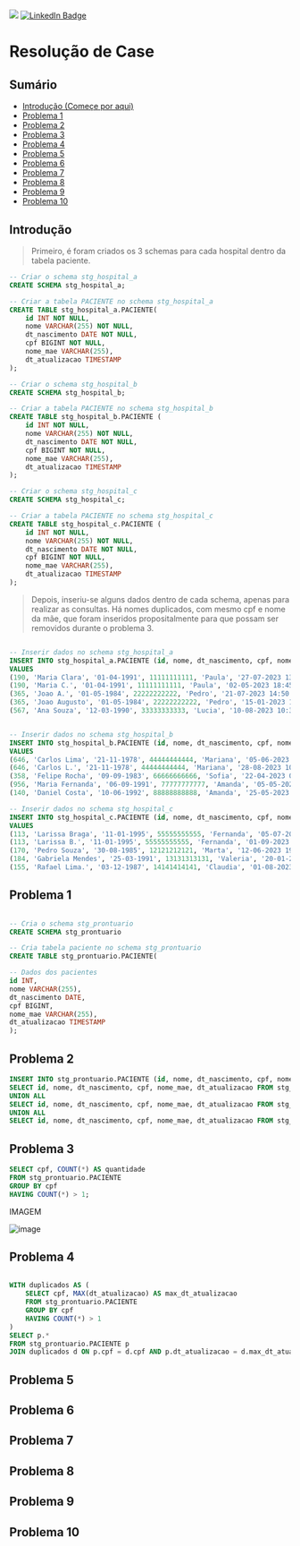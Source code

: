 # 
![](https://img.shields.io/badge/feito%20com%20%E2%9D%A4%20por-Monique-Cardoso)
[![LinkedIn Badge](https://img.shields.io/badge/LinkedIn-Profile-informational?style=flat&logo=linkedin&logoColor=white&color=0D76A8)](https://www.linkedin.com/in/monique-cardoso21)


<h1>Resolução de Case</h1>

## Sumário

- [Introdução (Começe por aqui)](#introdução-começe-por-aqui)
- [Problema 1](#problema-1)
- [Problema 2](#problema-2)
- [Problema 3](#problema-3)
- [Problema 4](#problema-4)
- [Problema 5](#problema-5)
- [Problema 6](#problema-6)
- [Problema 7](#problema-7)
- [Problema 8](#problema-8)
- [Problema 9](#problema-9)
- [Problema 10](#problema-10)

## Introdução

> Primeiro, é foram criados os 3 schemas para cada hospital dentro da tabela paciente.

```sql
-- Criar o schema stg_hospital_a
CREATE SCHEMA stg_hospital_a;

-- Criar a tabela PACIENTE no schema stg_hospital_a
CREATE TABLE stg_hospital_a.PACIENTE(
    id INT NOT NULL,
    nome VARCHAR(255) NOT NULL,
    dt_nascimento DATE NOT NULL,
    cpf BIGINT NOT NULL,
    nome_mae VARCHAR(255),
    dt_atualizacao TIMESTAMP
);

-- Criar o schema stg_hospital_b
CREATE SCHEMA stg_hospital_b;

-- Criar a tabela PACIENTE no schema stg_hospital_b
CREATE TABLE stg_hospital_b.PACIENTE (
    id INT NOT NULL,
    nome VARCHAR(255) NOT NULL,
    dt_nascimento DATE NOT NULL,
    cpf BIGINT NOT NULL,
    nome_mae VARCHAR(255),
    dt_atualizacao TIMESTAMP
);

-- Criar o schema stg_hospital_c
CREATE SCHEMA stg_hospital_c;

-- Criar a tabela PACIENTE no schema stg_hospital_c
CREATE TABLE stg_hospital_c.PACIENTE (
    id INT NOT NULL,
    nome VARCHAR(255) NOT NULL,
    dt_nascimento DATE NOT NULL,
    cpf BIGINT NOT NULL,
    nome_mae VARCHAR(255),
    dt_atualizacao TIMESTAMP
);

```

> Depois, inseriu-se alguns dados dentro de cada schema, apenas para realizar as consultas. Há nomes duplicados, com mesmo cpf e nome da mãe, que foram inseridos propositalmente para que possam ser removidos durante o problema 3.


```sql

-- Inserir dados no schema stg_hospital_a
INSERT INTO stg_hospital_a.PACIENTE (id, nome, dt_nascimento, cpf, nome_mae, dt_atualizacao)
VALUES
(190, 'Maria Clara', '01-04-1991', 11111111111, 'Paula', '27-07-2023 13:40:21'),
(190, 'Maria C.', '01-04-1991', 11111111111, 'Paula', '02-05-2023 18:45:27'),
(365, 'Joao A.', '01-05-1984', 22222222222, 'Pedro', '21-07-2023 14:50:31'),
(365, 'Joao Augusto', '01-05-1984', 22222222222, 'Pedro', '15-01-2023 16:45:22'),
(567, 'Ana Souza', '12-03-1990', 33333333333, 'Lucia', '10-08-2023 10:30:00');


-- Inserir dados no schema stg_hospital_b
INSERT INTO stg_hospital_b.PACIENTE (id, nome, dt_nascimento, cpf, nome_mae, dt_atualizacao)
VALUES
(646, 'Carlos Lima', '21-11-1978', 44444444444, 'Mariana', '05-06-2023 11:20:15'),
(646, 'Carlos L.', '21-11-1978', 44444444444, 'Mariana', '28-08-2023 10:00:00'),  
(358, 'Felipe Rocha', '09-09-1983', 66666666666, 'Sofia', '22-04-2023 09:45:35'),
(956, 'Maria Fernanda', '06-09-1991', 77777777777, 'Amanda', '05-05-2023 12:00:00'), 
(140, 'Daniel Costa', '10-06-1992', 88888888888, 'Amanda', '25-05-2023 13:00:00');

-- Inserir dados no schema stg_hospital_c
INSERT INTO stg_hospital_c.PACIENTE (id, nome, dt_nascimento, cpf, nome_mae, dt_atualizacao)
VALUES
(113, 'Larissa Braga', '11-01-1995', 55555555555, 'Fernanda', '05-07-2023 12:45:00'),
(113, 'Larissa B.', '11-01-1995', 55555555555, 'Fernanda', '01-09-2023 08:00:00'), 
(170, 'Pedro Souza', '30-08-1985', 12121212121, 'Marta', '12-06-2023 19:10:00'),
(184, 'Gabriela Mendes', '25-03-1991', 13131313131, 'Valeria', '20-01-2023 10:10:00'),
(155, 'Rafael Lima.', '03-12-1987', 14141414141, 'Claudia', '01-08-2023 15:40:45');

```


## Problema 1

```sql

-- Cria o schema stg_prontuario
CREATE SCHEMA stg_prontuario

-- Cria tabela paciente no schema stg_prontuario
CREATE TABLE stg_prontuario.PACIENTE(

-- Dados dos pacientes
id INT,
nome VARCHAR(255),
dt_nascimento DATE,
cpf BIGINT,
nome_mae VARCHAR(255),
dt_atualizacao TIMESTAMP
);
```


## Problema 2

```sql
INSERT INTO stg_prontuario.PACIENTE (id, nome, dt_nascimento, cpf, nome_mae, dt_atualizacao)
SELECT id, nome, dt_nascimento, cpf, nome_mae, dt_atualizacao FROM stg_hospital_a.PACIENTE
UNION ALL
SELECT id, nome, dt_nascimento, cpf, nome_mae, dt_atualizacao FROM stg_hospital_b.PACIENTE
UNION ALL
SELECT id, nome, dt_nascimento, cpf, nome_mae, dt_atualizacao FROM stg_hospital_c.PACIENTE;
```




## Problema 3

```sql
SELECT cpf, COUNT(*) AS quantidade
FROM stg_prontuario.PACIENTE
GROUP BY cpf
HAVING COUNT(*) > 1;
```
IMAGEM

![image](https://github.com/user-attachments/assets/1c2a1900-2a9d-48a2-a874-68b8c4d87d84)


## Problema 4
```sql

WITH duplicados AS (
    SELECT cpf, MAX(dt_atualizacao) AS max_dt_atualizacao
    FROM stg_prontuario.PACIENTE
    GROUP BY cpf
    HAVING COUNT(*) > 1
)
SELECT p.*
FROM stg_prontuario.PACIENTE p
JOIN duplicados d ON p.cpf = d.cpf AND p.dt_atualizacao = d.max_dt_atualizacao;
```

## Problema 5
## Problema 6

## Problema 7
## Problema 8

## Problema 9
## Problema 10
  
  

